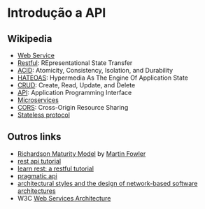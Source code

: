 # [](#header-1) Introdução a API

## [](#header-2) Wikipedia

- [Web Service](https://en.wikipedia.org/wiki/Web_service)
- [Restful](https://en.wikipedia.org/wiki/Representational_state_transfer): REpresentational State Transfer
- [ACID](https://en.wikipedia.org/wiki/ACID): Atomicity, Consistency, Isolation, and Durability
- [HATEOAS](https://en.wikipedia.org/wiki/HATEOAS): Hypermedia As The Engine Of Application State
- [CRUD](https://en.wikipedia.org/wiki/Create,_read,_update_and_delete): Create, Read, Update, and Delete
- [API](https://en.wikipedia.org/wiki/Application_programming_interface): Application Programming Interface
- [Microservices](https://en.wikipedia.org/wiki/Microservices)
- [CORS](https://en.wikipedia.org/wiki/Cross-origin_resource_sharing): Cross-Origin Resource Sharing
- [Stateless protocol](https://en.wikipedia.org/wiki/Stateless_protocol)

## [](#header-2) Outros links

- [Richardson Maturity Model](https://martinfowler.com/articles/richardsonMaturityModel.html) by [Martin Fowler](https://martinfowler.com)
- [rest api tutorial](https://restfulapi.net)
- [learn rest: a restful tutorial](http://www.restapitutorial.com)
- [pragmatic api](https://www.pragmaticapi.com/)
- [architectural styles and the design of network-based software architectures](http://www.ics.uci.edu/~fielding/pubs/dissertation/top.htm)
- W3C [Web Services Architecture](https://www.w3.org/TR/ws-arch/)